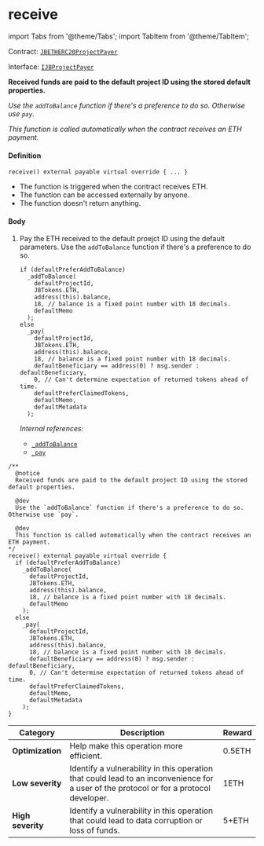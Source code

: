# receive

import Tabs from '@theme/Tabs';
import TabItem from '@theme/TabItem';

Contract: [`JBETHERC20ProjectPayer`](/api/contracts/jbetherc20projectpayer/README.md)

Interface: [`IJBProjectPayer`](/api/interfaces/ijbprojectpayer.md)

<Tabs>
<TabItem value="Step by step" label="Step by step">

**Received funds are paid to the default project ID using the stored default properties.**

_Use the `addToBalance` function if there's a preference to do so. Otherwise use `pay`._

_This function is called automatically when the contract receives an ETH payment._


#### Definition

```
receive() external payable virtual override { ... }
```

* The function is triggered when the contract receives ETH.
* The function can be accessed externally by anyone.
* The function doesn't return anything.

#### Body

1.  Pay the ETH received to the default proejct ID using the default parameters. Use the `addToBalance` function if there's a preference to do so.

    ```
    if (defaultPreferAddToBalance)
      _addToBalance(
        defaultProjectId,
        JBTokens.ETH,
        address(this).balance,
        18, // balance is a fixed point number with 18 decimals.
        defaultMemo
      );
    else
      _pay(
        defaultProjectId,
        JBTokens.ETH,
        address(this).balance,
        18, // balance is a fixed point number with 18 decimals.
        defaultBeneficiary == address(0) ? msg.sender : defaultBeneficiary,
        0, // Can't determine expectation of returned tokens ahead of time.
        defaultPreferClaimedTokens,
        defaultMemo,
        defaultMetadata
      );
    ```

    _Internal references:_

    * [`_addToBalance`](/api/contracts/jbetherc20projectpayer/write/-_addtobalance.md)
    * [`_pay`](/api/contracts/jbetherc20projectpayer/write/-_pay.md)

</TabItem>

<TabItem value="Code" label="Code">

```
/** 
  @notice
  Received funds are paid to the default project ID using the stored default properties.

  @dev
  Use the `addToBalance` function if there's a preference to do so. Otherwise use `pay`.

  @dev
  This function is called automatically when the contract receives an ETH payment.
*/
receive() external payable virtual override {
  if (defaultPreferAddToBalance)
    _addToBalance(
      defaultProjectId,
      JBTokens.ETH,
      address(this).balance,
      18, // balance is a fixed point number with 18 decimals.
      defaultMemo
    );
  else
    _pay(
      defaultProjectId,
      JBTokens.ETH,
      address(this).balance,
      18, // balance is a fixed point number with 18 decimals.
      defaultBeneficiary == address(0) ? msg.sender : defaultBeneficiary,
      0, // Can't determine expectation of returned tokens ahead of time.
      defaultPreferClaimedTokens,
      defaultMemo,
      defaultMetadata
    );
}
```

</TabItem>

<TabItem value="Bug bounty" label="Bug bounty">

| Category          | Description                                                                                                                            | Reward |
| ----------------- | -------------------------------------------------------------------------------------------------------------------------------------- | ------ |
| **Optimization**  | Help make this operation more efficient.                                                                                               | 0.5ETH |
| **Low severity**  | Identify a vulnerability in this operation that could lead to an inconvenience for a user of the protocol or for a protocol developer. | 1ETH   |
| **High severity** | Identify a vulnerability in this operation that could lead to data corruption or loss of funds.                                        | 5+ETH  |

</TabItem>
</Tabs>
